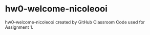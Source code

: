 # hw0-welcome-nicoleooi
hw0-welcome-nicoleooi created by GitHub Classroom
Code used for Assignment 1.
